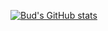 [![Bud's GitHub stats](https://github-readme-stats.vercel.app/api?username=bud-primordium)](https://github.com/anuraghazra/github-readme-stats)
